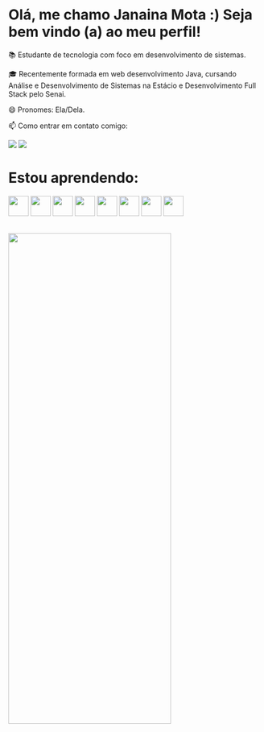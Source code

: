 # Olá, me chamo Janaina Mota :) Seja bem vindo (a) ao meu perfil!

📚 Estudante de tecnologia com foco em desenvolvimento de sistemas.

🎓 Recentemente formada em web desenvolvimento Java, cursando Análise e Desenvolvimento de Sistemas na Estácio e Desenvolvimento Full Stack pelo Senai.

😄 Pronomes: Ela/Dela.

📫 Como entrar em contato comigo: 
<div> 
<a href="https://www.linkedin.com/in/janainamota-/" target="_blank"><img src="https://img.shields.io/badge/-LinkedIn-%230077B5?style=for-the-badge&logo=linkedin&logoColor=white" target="_blank"></a>   
<a href = "mailto:janaother16@gmail.com"><img src="https://img.shields.io/badge/Gmail-D14836?style=for-the-badge&logo=gmail&logoColor=white" target="_blank"></a>
 </div> 
    
 
 # Estou aprendendo:
 
<img src="https://cdn.jsdelivr.net/gh/devicons/devicon/icons/html5/html5-original.svg"  width="40" height="40"/> <img src="https://cdn.jsdelivr.net/gh/devicons/devicon/icons/css3/css3-original.svg"  width="40" height="40"/> <img src="https://cdn.jsdelivr.net/gh/devicons/devicon/icons/java/java-original.svg" width="40" height="40"/> <img src="https://cdn.jsdelivr.net/gh/devicons/devicon/icons/react/react-original.svg" width="40" height="40"/> <img src="https://cdn.jsdelivr.net/gh/devicons/devicon/icons/mysql/mysql-original.svg" width="40" height="40"/> <img src="https://cdn.jsdelivr.net/gh/devicons/devicon/icons/figma/figma-original.svg" width="40" height="40"/> <img src="https://cdn.jsdelivr.net/gh/devicons/devicon/icons/git/git-original.svg" width="40" height="40"/> <img src="https://cdn.jsdelivr.net/gh/devicons/devicon/icons/trello/trello-plain.svg" width="40" height="40"/> 

 <br>
 <div>
<img width="80%" height="50%"  src="https://media.tenor.com/bCfpwMjfAi0AAAAC/cat-typing.gif"/>
</div>
 <br>   

  
          

          
           


 
 
          

          
 
